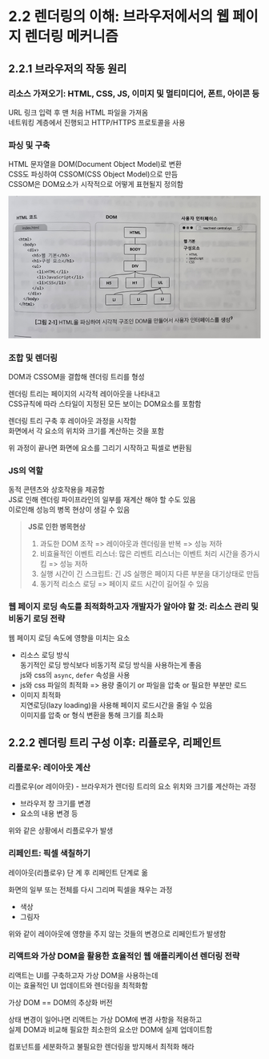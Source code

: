 ﻿# 2.2 렌더링의 이해: 브라우저에서의 웹 페이지 렌더링 메커니즘

## 2.2.1 브라우저의 작동 원리

### 리소스 가져오기: HTML, CSS, JS, 이미지 및 멀티미디어, 폰트, 아이콘 등

URL 링크 입력 후 맨 처음 HTML 파일을 가져옴<br>
네트워킹 계층에서 진행되고 HTTP/HTTPS 프로토콜을 사용

### 파싱 및 구축

HTML 문자열을 DOM(Document Object Model)로 변환<br>
CSS도 파싱하여 CSSOM(CSS Object Model)으로 만듬<br>
CSSOM은 DOM요소가 시작적으로 어떻게 표현될지 정의함

![](./img/1.jpg)

### 조합 및 렌더링

DOM과 CSSOM을 결합해 렌더링 트리를 형성<br>

렌더링 트리는 페이지의 시각적 레이아웃을 나타내고<br>
CSS규칙에 따라 스타일이 지정된 모든 보이는 DOM요소를 포함함

렌더링 트리 구축 후 레이아웃 과정을 시작함<br>
화면에서 각 요소의 위치와 크기를 계산하는 것을 포함<br>

위 과정이 끝나면 화면에 요소를 그리기 시작하고 픽셀로 변환됨

### JS의 역할

동적 콘텐츠와 상호작용을 제공함<br>
JS로 인해 렌더링 파이프라인의 일부를 재계산 해야 할 수도 있음<br>
이로인해 성능의 병목 현상이 생길 수 있음

> **JS로 인한 병목현상**<br>
>
> 1. 과도한 DOM 조작 => 레이아웃과 렌더링을 반복 => 성능 저하
> 2. 비효율적인 이벤트 리스너: 많은 리벤트 리스너는 이벤트 처리 시간을 증가시킴 => 성능 저하
> 3. 실행 시간이 긴 스크립트: 긴 JS 실행은 페이지 다른 부분을 대기상태로 만듬
> 4. 동기적 리소스 로딩 => 페이지 로드 시간이 길어질 수 있음

### 웹 페이지 로딩 속도를 최적화하고자 개발자가 알아야 할 것: 리소스 관리 및 비동기 로딩 전략

웹 페이지 로딩 속도에 영향을 미치는 요소

- 리소스 로딩 방식<br>
  동기적인 로딩 방식보다 비동기적 로딩 방식을 사용하는게 좋음<br>
  js와 css의 `async`, `defer` 속성을 사용
- js와 css 파일의 최적화 => 용량 줄이기 or 파일을 압축 or 필요한 부분만 로드
- 이미지 최적화<br>
  지연로딩(lazy loading)을 사용해 페이지 로드시간을 줄일 수 있음<br>
  이미지를 압축 or 형식 변환을 통해 크기를 최소화

## 2.2.2 렌더링 트리 구성 이후: 리플로우, 리페인트

### 리플로우: 레이아웃 계산

리플로우(or 레이아웃) - 브라우저가 렌더링 트리의 요소 위치와 크기를 계산하는 과정

- 브라우저 창 크기를 변경
- 요소의 내용 변경 등

위와 같은 상황에서 리플로우가 발생

### 리페인트: 픽셀 색칠하기

레이아웃(리플로우) 단 계 후 리페인트 단계로 옮

화면의 일부 또는 전체를 다시 그리며 픽셀을 채우는 과정

- 색상
- 그림자

위와 같이 레이아웃에 영향을 주지 않는 것들의 변경으로 리페인트가 발생함

### 리액트와 가상 DOM을 활용한 효율적인 웹 애플리케이션 렌더링 전략

리액트는 UI를 구축하고자 가상 DOM을 사용하는데<br>
이는 효율적인 UI 업데이트와 렌더링을 최적화함

가상 DOM == DOM의 추상화 버전

상태 변경이 일어나면 리액트는 가상 DOM에 변경 사항을 적용하고 <br>
실제 DOM과 비교해 필요한 최소한의 요소만 DOM에 실제 업데이트함

컴포넌트를 세분화하고 불필요한 렌더링을 방지해서 최적화 해라

